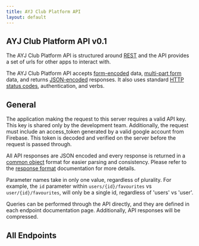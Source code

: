 ```yaml
---
title: AYJ Club Platform API
layout: default 
---
```


## AYJ Club Platform API v0.1

The AYJ Club Platform API is structured around [REST]() and the API provides a set of urls for other apps to interact with.

The AYJ Club Platform API accepts [form-encoded]() data, [multi-part form]() data, and returns [JSON-encoded]() responses. It also uses standard [HTTP status codes](), authentication, and verbs.


## General

The application making the request to this server requires a valid API key. This key is shared only by the development team. Additionally, the request must include an access_token generated by a valid google account from Firebase. This token is decoded and verified on the server before the request is passed through.

All API responses are JSON encoded and every response is returned in a [common object]() format for easier parsing and consistency. Please refer to the [response format]() documentation for more details.

Parameter names take in only one value, regardless of plurality. For example, the `id` parameter within `users/{id}/favourites` vs `user/{id}/favourites`, will only be a single id, regardless of 'users' vs 'user'.

Queries can be performed through the API directly, and they are defined in each endpoint documentation page. Additionally, API responses will be compressed.

## All Endpoints